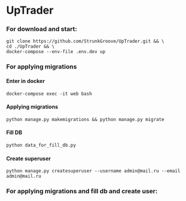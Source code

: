 # UpTrader

### For download and start:
```
git clone https://github.com/StrunkGroove/UpTrader.git && \
cd ./UpTrader && \
docker-compose --env-file .env.dev up
```

### For applying migrations
#### Enter in docker
```
docker-compose exec -it web bash
```
#### Applying migrations
```
python manage.py makemigrations && python manage.py migrate
```
#### Fill DB
```
python data_for_fill_db.py
```
#### Create superuser
```
python manage.py createsuperuser --username admin@mail.ru --email admin@mail.ru
```
### For applying migrations and fill db and create user:
```
